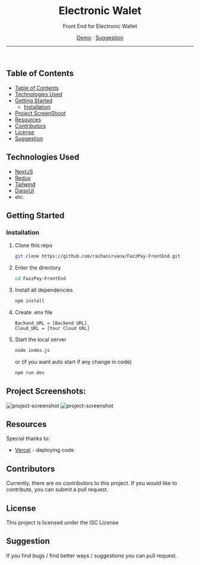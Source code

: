 <div align='center' style="text-align: center;">

<h1 style="border:0;margin:1rem">Electronic Walet</h1>

Front End for Electronic Wallet

[Demo](https://fazz-pay-front-end.vercel.app) · [Suggestion](mailto:purapuraturtle69@gmail.com)

<hr>
<br>

</div>

## Table of Contents

- [Table of Contents](#table-of-contents)
- [Technologies Used](#technologies-used)
- [Getting Started](#getting-started)
  - [Installation](#installation)
- [Project ScreenShoot](#project-screenshots)
- [Resources](#resources)
- [Contributors](#contributors)
- [License](#license)
- [Suggestion](#suggestion)

## Technologies Used

- [NextJS](https://nextjs.org/docs)
- [Redux](https://redux-toolkit.js.org)
- [Tailwind](https://tailwindcss.com/)
- [DaisyUI](https://daisyui.com/)
- etc.

## Getting Started

### Installation

1. Clone this repo

   ```bash
   git clone https://github.com/raihanirvana/FazzPay-FrontEnd.git
   ```

2. Enter the directory

   ```bash
   cd FazzPay-FrontEnd
   ```

3. Install all dependencies

   ```bash
   npm install
   ```

4. Create .env file

   ```env
   Backend_URL = [Backend URL]
   Cloud_URL = [Your Cloud URL]
   ```

5. Start the local server

   ```bash
   node index.js
   ```

   or (if you want auto start if any change in code)

   ```bash
   npm run dev
   ```

## Project Screenshots:

<img src="https://user-images.githubusercontent.com/109842306/245002840-fb21e587-c7d2-4ada-984c-9f0412884e86.jpg" alt="project-screenshot">

<img src="https://user-images.githubusercontent.com/109842306/245002856-d424fa4c-a089-45cb-a69e-8091f531b9ff.jpg" alt="project-screenshot">

## Resources

Special thanks to:

- [Vercel](https://vercel.com) - deploying code

## Contributors

Currently, there are no contributors to this project. If you would like to contribute, you can submit a pull request.

## License

This project is licensed under the ISC License

## Suggestion

If you find bugs / find better ways / suggestions you can pull request.
